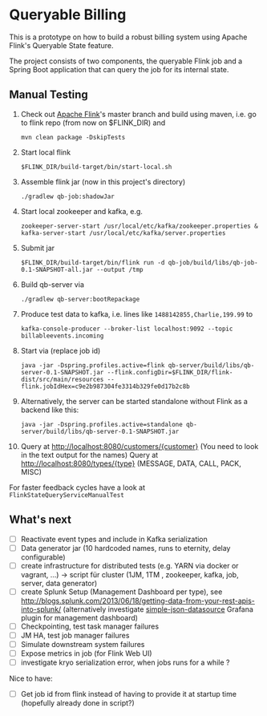 Queryable Billing
=================

This is a prototype on how to build a robust billing system using Apache Flink's Queryable State feature.

The project consists of two components, the queryable Flink job and a Spring Boot application that can query the job for its internal state.

Manual Testing
--------------
1. Check out [Apache Flink](https://github.com/apache/flink)'s master branch and build using maven, i.e. go to flink repo (from now on $FLINK_DIR) and
    ```
    mvn clean package -DskipTests
    ```
2. Start local flink
    ```
    $FLINK_DIR/build-target/bin/start-local.sh
    ```
3. Assemble flink jar (now in this project's directory)
    ```
    ./gradlew qb-job:shadowJar 
    ```
4. Start local zookeeper and kafka, e.g.
    ```
    zookeeper-server-start /usr/local/etc/kafka/zookeeper.properties & kafka-server-start /usr/local/etc/kafka/server.properties
    ```
5. Submit jar
    ```
    $FLINK_DIR/build-target/bin/flink run -d qb-job/build/libs/qb-job-0.1-SNAPSHOT-all.jar --output /tmp
    ```
6. Build qb-server via
    ```
    ./gradlew qb-server:bootRepackage
    ```
7. Produce test data to kafka, i.e. lines like `1488142855,Charlie,199.99` to
    ```
    kafka-console-producer --broker-list localhost:9092 --topic billableevents.incoming
    ```
8. Start via (replace job id)
    ```
    java -jar -Dspring.profiles.active=flink qb-server/build/libs/qb-server-0.1-SNAPSHOT.jar --flink.configDir=$FLINK_DIR/flink-dist/src/main/resources --flink.jobIdHex=c9e2b987304fe3314b329fe0d17b2c8b
    ```
9. Alternatively, the server can be started standalone without Flink as a backend like this: 
    ```
    java -jar -Dspring.profiles.active=standalone qb-server/build/libs/qb-server-0.1-SNAPSHOT.jar 
    ```
10. Query at <http://localhost:8080/customers/{customer}> (You need to look in the text output for the names)
    Query at <http://localhost:8080/types/{type}> (MESSAGE, DATA, CALL, PACK, MISC)

For faster feedback cycles have a look at `FlinkStateQueryServiceManualTest`

What's next
-----------
- [ ] Reactivate event types and include in Kafka serialization
- [ ] Data generator jar (10 hardcoded names, runs to eternity, delay configurable)
- [ ] create infrastructure for distributed tests (e.g. YARN via docker or vagrant, ...) -> script für cluster (1JM, 1TM , zookeeper, kafka, job, server, data generator)
- [ ] create Splunk Setup (Management Dashboard per type), see <http://blogs.splunk.com/2013/06/18/getting-data-from-your-rest-apis-into-splunk/> (alternatively investigate [simple-json-datasource](https://github.com/grafana/simple-json-datasource) Grafana plugin for management dashboard)
- [ ] Checkpointing, test task manager failures
- [ ] JM HA, test job manager failures
- [ ] Simulate downstream system failures
- [ ] Expose metrics in job (for Flink Web UI)
- [ ] investigate kryo serialization error, when jobs runs for a while ?

Nice to have:
- [ ] Get job id from flink instead of having to provide it at startup time (hopefully already done in script?)
